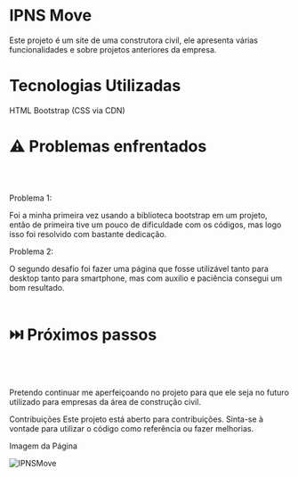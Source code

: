 <h1>IPNS Move</h1>

Este projeto é um site de uma construtora civil, ele apresenta várias funcionalidades e sobre projetos anteriores da empresa.

<h1>Tecnologias Utilizadas</h1>

HTML
Bootstrap (CSS via CDN)

<h1>⚠️ Problemas enfrentados</h1>
<br><br>


Problema 1:

Foi a minha primeira vez usando a biblioteca bootstrap em um projeto, então de primeira tive um pouco de dificuldade com os códigos, mas logo isso foi resolvido com bastante dedicação.

Problema 2:

O segundo desafio foi fazer uma página que fosse utilizável tanto para desktop tanto para smartphone, mas com auxilio e paciência consegui um bom resultado.<br><br>


<h1>⏭️ Próximos passos</h1>
<br><br>


Pretendo continuar me aperfeiçoando no projeto para que ele seja no futuro utilizado para empresas da área de construção civil.

Contribuições
Este projeto está aberto para contribuições. Sinta-se à vontade para utilizar o código como referência ou fazer melhorias.

Imagem da Página 

![IPNSMove](https://github.com/IanPedr/IPNS-Move/assets/118200333/1bf182c9-c9e9-4763-8080-cafe1ee66fda)
